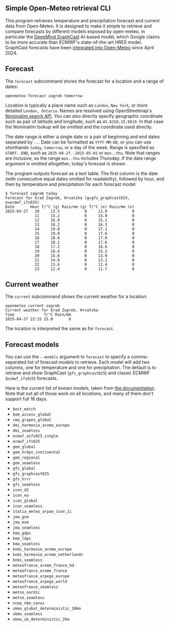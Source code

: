 ## Simple Open-Meteo retrieval CLI

This program retrieves temperature and precipitation forecast and current data from
Open-Meteo. It is designed to make it simple to retrieve and compare forecasts by
different models exposed by open-meteo, in particular the [DeepMind
GraphCast](https://deepmind.google/discover/blog/graphcast-ai-model-for-faster-and-more-accurate-global-weather-forecasting/)
AI-based model, which Google claims to be more accurate than ECMWF's state-of-the-art HRES
model. GraphCast forecasts have been [integrated into
Open-Meteo](https://openmeteo.substack.com/p/exploring-graphcast) since April 2024.

## Forecast

The `forecast` subcommand shows the forecast for a location and a range of dates:

```
openmeteo forecast zagreb tomorrow
```

Location is typically a place name such as `London`, `New York`, or more detailed `London,
Ontario`. Names are resolved using OpenStreetmap's [Nominatim search
API](https://nominatim.org/release-docs/develop/api/Search/). You can also directly
specify geographic coordinate such as pair of latitude and longitude, such as
`45.8150,15.9819`. In that case the Nominatim lookup will be omitted and the coordinate
used directly.

The date range is either a single date or a pair of beginning and end dates separated by
`..`. Date can be formatted as `YYYY-MM-DD`, or you can use shorthands `today`,
`tomorrow`, or a day of the week. Range is specified as `START..END`, such as
`2025-04-27..2025-05-01` or `mon..thu`. Note that ranges are inclusive, so the range
`mon..thu` includes Thursday. If the date range argument is omitted altogether, today's
forecast is shown.

The program outputs forecast as a text table. The first column is the date (with
consecutive equal dates omitted for readability), followed by hour, and then by
temperature and precipitation for each forecast model:

```
$ forecast zagreb today
Forecast for Grad Zagreb, Hrvatska (g=gfs_graphcast025, e=ecmwf_ifs025)
Date       Hour T/°C (g) Rain/mm (g) T/°C (e) Rain/mm (e)
2025-04-27   10     13.5           0     12.9           0
             11     15.2           0     14.0           0
             12     16.9           0     15.1           0
             13     18.2           0     16.3           0
             14     19.0           0     17.1           0
             15     19.0           0     17.6           0
             16     18.8           0     17.9           0
             17     18.1           0     17.6           0
             18     17.2           0     16.6           0
             19     16.4           0     15.2           0
             20     15.6           0     13.9           0
             21     14.6           0     13.1           0
             22     13.6           0     12.4           0
             23     12.4           0     11.7           0
```

## Current weather

The `current` subcommand shows the current weather for a location:

```
openmeteo current zagreb
Current weather for Grad Zagreb, Hrvatska
Time             T/°C Rain/mm
2025-04-27 22:15 15.0       0
```

The location is interpreted the same as for `forecast`.

## Forecast models

You can use the `--models` argument to `forecast` to specify a comma-separated list of
forecast models to retrieve.  Each model will add two columns, one for temperature and one
for precipitation.  The default is to retrieve and show GraphCast (`gfs_graphcast025`) and
classic ECMWF (`ecmwf_ifs025`) forecasts.

Here is the current list of known models, taken from [the
documentation](https://open-meteo.com/en/docs). Note that not all of those work on all
locations, and many of them don't support full 16 days.

* `best_match`
* `bom_access_global`
* `cma_grapes_global`
* `dmi_harmonie_arome_europe`
* `dmi_seamless`
* `ecmwf_aifs025_single`
* `ecmwf_ifs025`
* `gem_global`
* `gem_hrdps_continental`
* `gem_regional`
* `gem_seamless`
* `gfs_global`
* `gfs_graphcast025`
* `gfs_hrrr`
* `gfs_seamless`
* `icon_d2`
* `icon_eu`
* `icon_global`
* `icon_seamless`
* `italia_meteo_arpae_icon_2i`
* `jma_gsm`
* `jma_msm`
* `jma_seamless`
* `kma_gdps`
* `kma_ldps`
* `kma_seamless`
* `knmi_harmonie_arome_europe`
* `knmi_harmonie_arome_netherlands`
* `knmi_seamless`
* `meteofrance_arome_france_hd`
* `meteofrance_arome_france`
* `meteofrance_arpege_europe`
* `meteofrance_arpege_world`
* `meteofrance_seamless`
* `metno_nordic`
* `metno_seamless`
* `ncep_nbm_conus`
* `ukmo_global_deterministic_10km`
* `ukmo_seamless`
* `ukmo_uk_deterministic_2km`
